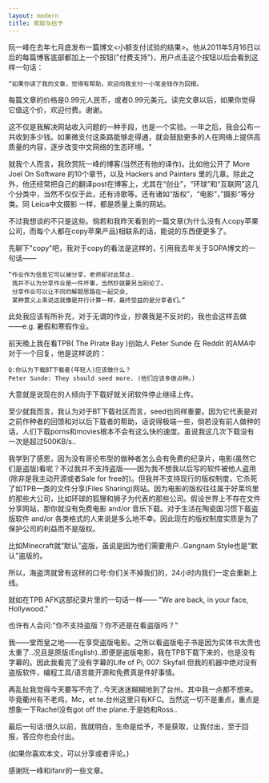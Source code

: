 ```yaml
---
layout: modern
title: 索取与给予
---
```


阮一峰在去年七月底发布一篇博文<小额支付试验的结果>。他从2011年5月16日以后的每篇博客底部都加上一个按钮("付费支持")，用户点击这个按钮以后会看到这样一句话：

    “如果你读了我的文章，觉得有帮助，欢迎向我支付一小笔金钱作为回报。

每篇文章的价格是0.99元人民币，或者0.99元美元。读完文章以后，如果你觉得它值这个价，欢迎付费。谢谢。

这不仅是我解决网站收入问题的一种手段，也是一个实验。一年之后，我会公布一共收到多少钱。如果微支付这条路能够走得通，就会鼓励更多的人在网络上提供高质量的内容，逐步改变中文网络的生态环境。"

就我个人而言，我欣赏阮一峰的博客(当然还有他的译作)。比如他公开了 More Joel On Software 的10个章节，以及 Hackers and Painters 里的几章。除此之外，他还经常把自己的翻译post在博客上，尤其在“创业”，“环球”和“互联网”这几个分类中，当然不仅仅于此，还有诗歌等。还有诸如“版权”，“电影”，”摄影“等分类。同 Leica中文摄影 一样，都是质量上乘的网站。

不过我想谈的不只是这些。倘若和我昨天看到的一篇文章(为什么没有人copy苹果公司，而每个人都在copy苹果产品)相联系的话，能说的东西便更多了。

先聊下"copy"吧，我对于copy的看法是这样的，引用我去年关于SOPA博文的一句话——

    “作业作为信息它可以被分享，老师却对此禁止.
     我并不认为分享作业是一件坏事，当然抄就要另当别论了。
     分享作业可以让不同的解题思路在一起交会,
     某种意义上来说这就像是并行计算一样，最终受益的是分享者们。”

此处我应该有所补充，对于无谓的作业，抄袭我是不反对的，我也会这样去做
——e.g. 暑假和寒假作业。

前天晚上我在看TPB( The Pirate Bay )创始人 Peter Sunde 在 Reddit 的AMA中对于一个回复，他是这样说的：

    Q:你认为下载BT下载者(年轻人)应该做什么？
    Peter Sunde: They should seed more. (他们应该多做点种。)

大意就是说现在的人倾向于下载好就关闭软件停止继续上传。

至少就我而言，我认为对于BT下载社区而言，seed也同样重要。因为它代表是对之前作种者的回馈和对以后下载者的帮助，话说得极端一些，倘若没有前人做种的话，人们下载porns和movies根本不会有这么快的速度。虽说我这几次下载没有一次是超过500KB/s..

我学到了感恩，因为没有哥伦布型的做种者怎么会有免费的纪录片，电影(虽然它们是盗版)看呢？不过我并不支持盗版——因为我不想我以后写的软件被他人盗用(除非是我主动开源或者Sale for free的)。但我并不支持现行的版权制度，它杀死了如TPB一类的文件分享(Files Sharing)网站。因为电影的版权往往属于好莱坞里的那些大公司，比如环球的狐狸和狮子为代表的那些公司。假设世界上不存在文件分享网站，那你就没有免费电影 and/or 音乐下载。对于生活在陶瓷国习惯下载盗版软件 and/or 各类格式的人来说是多么地不幸。因此现在的版权制度实质是为了保护公司的利益而不是版权。

比如Minecraft就“默认”盗版，虽说是因为他们需要用户..Gangnam Style也是“默认”盗版的。
  
所以，海盗湾就曾有这样的口号:你们关不掉我们的，24小时内我们一定会重新上线。
  
就如在TPB AFK这部纪录片里的一句话一样—— "We are back, in your face, Hollywood."

也许有人会问:"你不支持盗版？你不还是在看盗版吗？"
  
我——堂而皇之地——在享受盗版电影。之所以看盗版电子书是因为实体书太贵也太重了..况且是原版(English)..即便是盗版电影，我在TPB下载下来的，也是没有字幕的。因此我看完了没有字幕的Life of Pi, 007: Skyfall.但我的机器中绝对没有盗版软件，编程工具/语言能开源和免费真是件好事情。


再乱扯我觉得今天要写不完了..今天迷迷糊糊地到了台州。其中我一点都不想来。毕竟衢州有不老鸡，Mc，et te.台州这里只有KFC。当然这一切不是重点，重点是想象一下Rachel没有got off the plane.于是她和Ross..

最后一句话:很久以前，我就明白，生命是给予，不是获取，让我付出，至于回报，答应你也会付出。
  
(如果你喜欢本文，可以分享或者评论。)
  
感谢阮一峰和ifanr的一些文章。